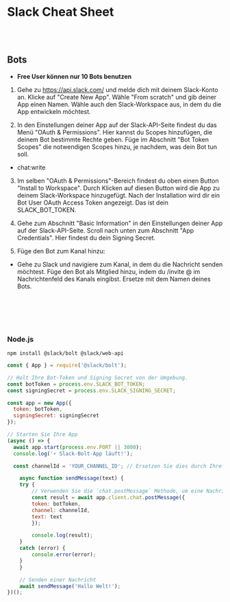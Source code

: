 # Slack Cheat Sheet

<br><br>

## Bots
- **Free User können nur 10 Bots benutzen**

1. Gehe zu https://api.slack.com/ und melde dich mit deinem Slack-Konto an.
Klicke auf "Create New App". Wähle "From scratch" und gib deiner App einen Namen. Wähle auch den Slack-Workspace aus, in dem du die App entwickeln möchtest.

2. In den Einstellungen deiner App auf der Slack-API-Seite findest du das Menü "OAuth & Permissions". Hier kannst du Scopes hinzufügen, die deinem Bot bestimmte Rechte geben.
Füge im Abschnitt "Bot Token Scopes" die notwendigen Scopes hinzu, je nachdem, was dein Bot tun soll.
- chat:write

3. Im selben "OAuth & Permissions"-Bereich findest du oben einen Button "Install to Workspace". Durch Klicken auf diesen Button wird die App zu deinem Slack-Workspace hinzugefügt.
Nach der Installation wird dir ein Bot User OAuth Access Token angezeigt. Das ist dein SLACK_BOT_TOKEN.

4. Gehe zum Abschnitt "Basic Information" in den Einstellungen deiner App auf der Slack-API-Seite.
Scroll nach unten zum Abschnitt "App Credentials". Hier findest du dein Signing Secret.

5. Füge den Bot zum Kanal hinzu:
- Gehe zu Slack und navigiere zum Kanal, in dem du die Nachricht senden möchtest.
Füge den Bot als Mitglied hinzu, indem du /invite @<DeinBotName> im Nachrichtenfeld des Kanals eingibst. Ersetze <DeinBotName> mit dem Namen deines Bots.



<br><br>
<br><br>


### Node.js
```shell
npm install @slack/bolt @slack/web-api
```

```javascript
const { App } = require('@slack/bolt');

// Holt Ihre Bot-Token und Signing Secret von der Umgebung.
const botToken = process.env.SLACK_BOT_TOKEN;
const signingSecret = process.env.SLACK_SIGNING_SECRET;

const app = new App({
  token: botToken,
  signingSecret: signingSecret
});

// Starten Sie Ihre App
(async () => {
  await app.start(process.env.PORT || 3000);
  console.log('⚡️ Slack-Bolt-App läuft!');

  const channelId = 'YOUR_CHANNEL_ID'; // Ersetzen Sie dies durch Ihre Kanal-ID

    async function sendMessage(text) {
    try {
        // Verwenden Sie die `chat.postMessage` Methode, um eine Nachricht an einen Kanal zu senden
        const result = await app.client.chat.postMessage({
        token: botToken,
        channel: channelId,
        text: text
        });

        console.log(result);
    }
    catch (error) {
        console.error(error);
    }
    }

    // Senden einer Nachricht
    await sendMessage('Hallo Welt!');
})();
```
